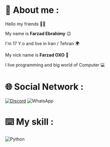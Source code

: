 # 📌 About me :
Hello my friends 👋🏻

My name is **Farzad Ebrahimy** 😉

I'm 17 Y.o and live in Iran / Tehran 🌍

My nick name is **Farzad OXO** 🎈

I live programming and big world of Computer 💻

# 🌐 Social Network :
[![Discord](https://img.shields.io/badge/Discord-%235865F2.svg?style=for-the-badge&logo=discord&logoColor=white)](https://discord.gg/XEpFbnqrTq)
![WhatsApp](https://img.shields.io/badge/WhatsApp-25D366?style=for-the-badge&logo=whatsapp&logoColor=white)
# ⌨️ My skill :
![Python](https://img.shields.io/badge/python-3670A0?style=for-the-badge&logo=python&logoColor=ffdd54) 







